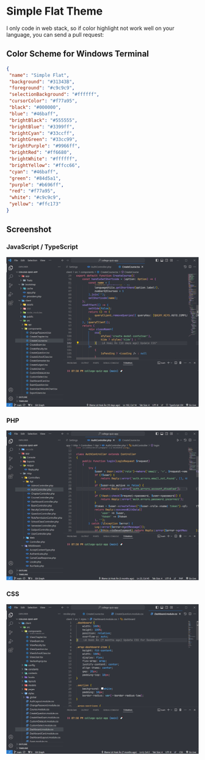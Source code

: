 # Simple Flat Theme

I only code in web stack, so if color highlight not work well on your language, you can send a pull request:

## Color Scheme for Windows Terminal

```json
{
 "name": "Simple Flat",
 "background": "#31343B",
 "foreground": "#c9c9c9",
 "selectionBackground": "#ffffff",
 "cursorColor": "#f77a95",
 "black": "#000000",
 "blue": "#46baff",
 "brightBlack": "#555555",
 "brightBlue": "#3399ff",
 "brightCyan": "#33ccff",
 "brightGreen": "#33cc99",
 "brightPurple": "#9966ff",
 "brightRed": "#ff6680",
 "brightWhite": "#ffffff",
 "brightYellow": "#ffcc66",
 "cyan": "#46baff",
 "green": "#84d5a1",
 "purple": "#b696ff",
 "red": "#f77a95",
 "white": "#c9c9c9",
 "yellow": "#ffc173"
}
  ```

## Screenshot

### JavaScript / TypeScript

![TS/JS](/images/Screenshot%202024-06-08%20195251.jpg)

### PHP

![PHP](./images/Screenshot%202024-06-08%20195215.jpg)

### CSS

![CSS](./images/Screenshot%202024-06-08%20195322.jpg)
